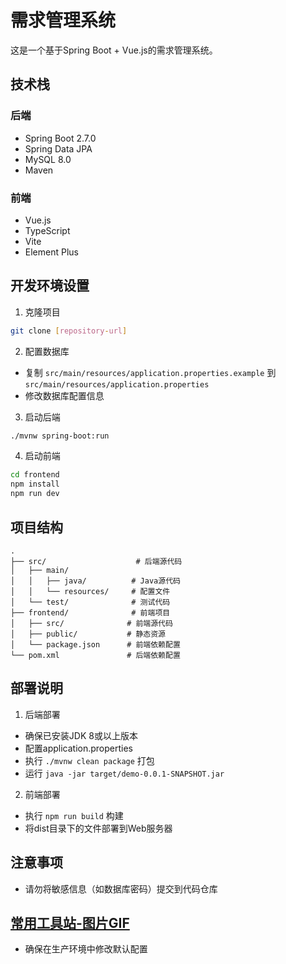 # 需求管理系统

这是一个基于Spring Boot + Vue.js的需求管理系统。

## 技术栈

### 后端
- Spring Boot 2.7.0
- Spring Data JPA
- MySQL 8.0
- Maven

### 前端
- Vue.js
- TypeScript
- Vite
- Element Plus

## 开发环境设置

1. 克隆项目
```bash
git clone [repository-url]
```

2. 配置数据库
- 复制 `src/main/resources/application.properties.example` 到 `src/main/resources/application.properties`
- 修改数据库配置信息

3. 启动后端
```bash
./mvnw spring-boot:run
```

4. 启动前端
```bash
cd frontend
npm install
npm run dev
```

## 项目结构
```
.
├── src/                    # 后端源代码
│   ├── main/
│   │   ├── java/          # Java源代码
│   │   └── resources/     # 配置文件
│   └── test/              # 测试代码
├── frontend/              # 前端项目
│   ├── src/              # 前端源代码
│   ├── public/           # 静态资源
│   └── package.json      # 前端依赖配置
└── pom.xml               # 后端依赖配置
```

## 部署说明

1. 后端部署
- 确保已安装JDK 8或以上版本
- 配置application.properties
- 执行 `./mvnw clean package` 打包
- 运行 `java -jar target/demo-0.0.1-SNAPSHOT.jar`

2. 前端部署
- 执行 `npm run build` 构建
- 将dist目录下的文件部署到Web服务器

## 注意事项
- 请勿将敏感信息（如数据库密码）提交到代码仓库

## [常用工具站-图片GIF](https://goodmorningmeme.com)
- 确保在生产环境中修改默认配置 
